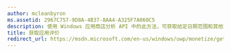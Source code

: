 ```yaml
---
author: mcleanbyron
ms.assetid: 2967C757-9D8A-4B37-8AA4-A325F7A060C5
description: 使用 Windows 应用商店分析 API 中的此方法，可获取给定日期范围和其他可选筛选器的评价数据。
title: 获取应用评价
redirect_url: https://msdn.microsoft.com/en-us/windows/uwp/monetize/get-error-reporting-data
---
```



<!--HONumber=May16_HO2-->


